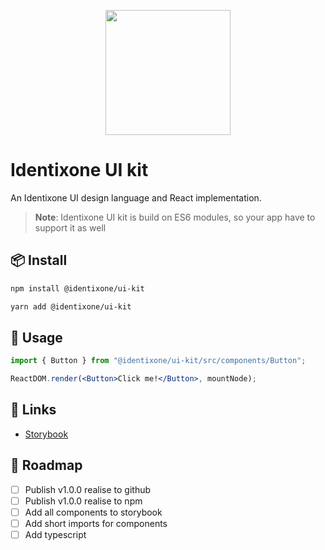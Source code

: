 <p align="center">
  <a href="https://identix.one/images/logo.svg">
    <img width="200" src="https://identix.one/images/logo.svg">
  </a>
</p>

# Identixone UI kit

An Identixone UI design language and React implementation.

> **Note**: Identixone UI kit is build on ES6 modules, so your app have to support it as well

## 📦 Install

```bash
npm install @identixone/ui-kit
```

```bash
yarn add @identixone/ui-kit
```

## 🔨 Usage

```jsx
import { Button } from "@identixone/ui-kit/src/components/Button";

ReactDOM.render(<Button>Click me!</Button>, mountNode);
```

## 🔗 Links

- [Storybook](https://identixone-ui.netlify.com/)

## 🚗 Roadmap

- [ ] Publish v1.0.0 realise to github
- [ ] Publish v1.0.0 realise to npm
- [ ] Add all components to storybook
- [ ] Add short imports for components
- [ ] Add typescript
